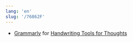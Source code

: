 ```yaml
---
lang: 'en'
slug: '/76862F'
---
```


- [Grammarly](./../.././docs/pages/Grammarly.md) for [Handwriting Tools for Thoughts](./../.././docs/pages/Handwriting%20Tools%20for%20Thoughts.md)

<head>
  <html lang="en-US"/>
</head>
